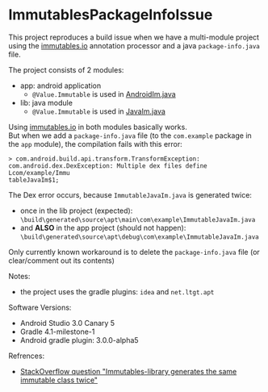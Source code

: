 # ImmutablesPackageInfoIssue

This project reproduces a build issue when we have a multi-module project using the [immutables.io](http://immutables.github.io/) annotation processor and a java `package-info.java` file.  

The project consists of 2 modules:
* app: android application
  * `@Value.Immutable` is used in [AndroidIm.java](/app/src/main/java/com/example/AndroidIm.java)
* lib: java module
  * `@Value.Immutable` is used in [JavaIm.java](lib/src/main/java/com/example/JavaIm.java)

Using [immutables.io](http://immutables.github.io/) in both modules basically works.  
But when we add a `package-info.java` file (to the `com.example` package in the `app` module), the compilation fails with this error:
```
> com.android.build.api.transform.TransformException: com.android.dex.DexException: Multiple dex files define Lcom/example/Immu
tableJavaIm$1;
```

The Dex error occurs, because `ImmutableJavaIm.java` is generated twice:
* once in the lib project (expected):  
  `\build\generated\source\apt\main\com\example\ImmutableJavaIm.java`
* and **ALSO** in the app project (should not happen):  
  `\build\generated\source\apt\debug\com\example\ImmutableJavaIm.java`

Only currently known workaround is to delete the `package-info.java` file (or clear/comment out its contents)

Notes:
 * the project uses the gradle plugins: `idea` and `net.ltgt.apt`
 
Software Versions:
* Android Studio 3.0 Canary 5
* Gradle 4.1-milestone-1
* Android gradle plugin: 3.0.0-alpha5

Refrences:
* [StackOverflow question "Immutables-library generates the same immutable class twice"](https://stackoverflow.com/questions/45393034/immutables-library-generates-the-same-immutable-class-twice)
